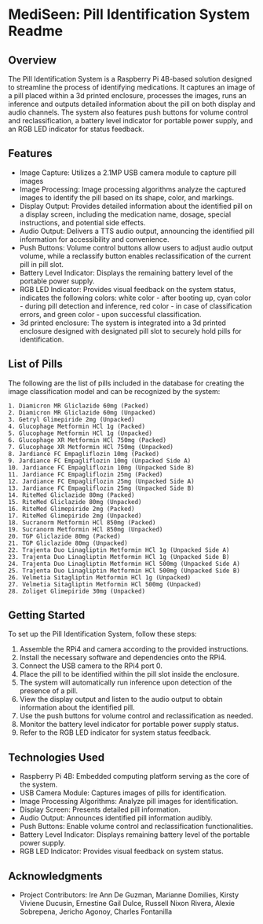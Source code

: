 # MediSeen: Pill Identification System Readme

## Overview
The Pill Identification System is a Raspberry Pi 4B-based solution designed to streamline the process of identifying medications. It captures an image of a pill placed within a 3d printed enclosure, processes the images, runs an inference and outputs detailed information about the pill on both display and audio channels. The system also features push buttons for volume control and reclassification, a battery level indicator for portable power supply, and an RGB LED indicator for status feedback.

## Features
- Image Capture: Utilizes a 2.1MP USB camera module to capture pill images
- Image Processing: Image processing algorithms analyze the captured images to identify the pill based on its shape, color, and markings.
- Display Output: Provides detailed information about the identified pill on a display screen, including the medication name, dosage, special instructions, and potential side effects.
- Audio Output: Delivers a TTS audio output, announcing the identified pill information for accessibility and convenience.
- Push Buttons: Volume control buttons allow users to adjust audio output volume, while a reclassify button enables reclassification of the current pill in pill slot.
- Battery Level Indicator: Displays the remaining battery level of the portable power supply.
- RGB LED Indicator: Provides visual feedback on the system status, indicates the following colors:
	white color - after booting up,
	cyan color - during pill detection and inference, 
	red color - in case of classification errors, and 
	green color - upon successful classification.
- 3d printed enclosure: The system is integrated into a 3d printed enclosure designed with designated pill slot to securely hold pills for identification.

## List of Pills
The following are the list of pills included in the database for creating the image classification model and can be recognized by the system:

	1. Diamicron MR Gliclazide 60mg (Packed)
	2. Diamicron MR Gliclazide 60mg (Unpacked)
	3. Getryl Glimepiride 2mg (Unpacked)
	4. Glucophage Metformin HCl 1g (Packed)
	5. Glucophage Metformin HCl 1g (Unpacked)
	6. Glucophage XR Metformin HCl 750mg (Packed)
	7. Glucophage XR Metformin HCl 750mg (Unpacked)
	8. Jardiance FC Empagliflozin 10mg (Packed)
	9. Jardiance FC Empagliflozin 10mg (Unpacked Side A)
	10. Jardiance FC Empagliflozin 10mg (Unpacked Side B)
	11. Jardiance FC Empagliflozin 25mg (Packed)
	12. Jardiance FC Empagliflozin 25mg (Unpacked Side A)
	13. Jardiance FC Empagliflozin 25mg (Unpacked Side B)
	14. RiteMed Gliclazide 80mg (Packed)
	15. RiteMed Gliclazide 80mg (Unpacked)
	16. RiteMed Glimepiride 2mg (Packed)
	17. RiteMed Glimepiride 2mg (Unpacked)
	18. Sucranorm Metformin HCl 850mg (Packed)
	19. Sucranorm Metformin HCl 850mg (Unpacked)
	20. TGP Gliclazide 80mg (Packed)
	21. TGP Gliclazide 80mg (Unpacked)
	22. Trajenta Duo Linagliptin Metformin HCl 1g (Unpacked Side A)
	23. Trajenta Duo Linagliptin Metformin HCl 1g (Unpacked Side B)
	24. Trajenta Duo Linagliptin Metformin HCl 500mg (Unpacked Side A)
	25. Trajenta Duo Linagliptin Metformin HCl 500mg (Unpacked Side B)
	26. Velmetia Sitagliptin Metformin HCl 1g (Unpacked)
	27. Velmetia Sitagliptin Metformin HCl 500mg (Unpacked)
	28. Zoliget Glimepiride 30mg (Unpacked)

## Getting Started
To set up the Pill Identification System, follow these steps:
1. Assemble the RPi4 and camera according to the provided instructions.
2. Install the necessary software and dependencies onto the RPi4.
3. Connect the USB camera to the RPi4 port 0.
4. Place the pill to be identified within the pill slot inside the enclosure.
5. The system will automatically run inference upon detection of the presence of a pill.
6. View the display output and listen to the audio output to obtain information about the identified pill.
7. Use the push buttons for volume control and reclassification as needed.
8. Monitor the battery level indicator for portable power supply status.
9. Refer to the RGB LED indicator for system status feedback.


## Technologies Used
- Raspberry Pi 4B: Embedded computing platform serving as the core of the system.
- USB Camera Module: Captures images of pills for identification.
- Image Processing Algorithms: Analyze pill images for identification.
- Display Screen: Presents detailed pill information.
- Audio Output: Announces identified pill information audibly.
- Push Buttons: Enable volume control and reclassification functionalities.
- Battery Level Indicator: Displays remaining battery level of the portable power supply.
- RGB LED Indicator: Provides visual feedback on system status.

## Acknowledgments
- Project Contributors: Ire Ann De Guzman, Marianne Domilies, Kirsty Viviene Ducusin, Ernestine Gail Dulce, Russell Nixon Rivera, Alexie Sobrepena, Jericho Agonoy, Charles Fontanilla

